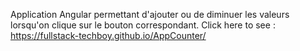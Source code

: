 Application Angular permettant d'ajouter ou de diminuer les valeurs lorsqu'on clique sur le bouton correspondant.
Click here to see : https://fullstack-techboy.github.io/AppCounter/
